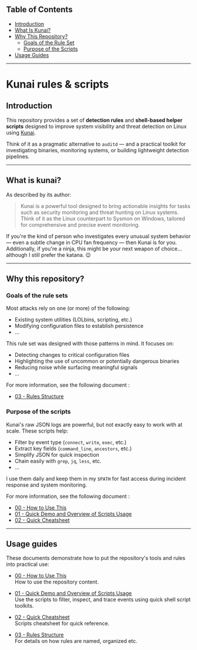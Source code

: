 ## Table of Contents

- [Introduction](#introduction)
- [What Is Kunai?](#what-is-kunai)
- [Why This Repository?](#why-this-repository)
  - [Goals of the Rule Set](#goals-of-the-rule-set)
  - [Purpose of the Scripts](#purpose-of-the-scripts)
- [Usage Guides](#usage-guides)

---

# Kunai rules & scripts

## Introduction

This repository provides a set of **detection rules** and **shell-based helper scripts** designed to improve system visibility and threat detection on Linux using [Kunai](https://github.com/kunai-project/kunai).

Think of it as a pragmatic alternative to `auditd` — and a practical toolkit for investigating binaries, monitoring systems, or building lightweight detection pipelines.

---

## What is kunai?

As described by its author:

> Kunai is a powerful tool designed to bring actionable insights for tasks such as security monitoring and threat hunting on Linux systems. Think of it as the Linux counterpart to Sysmon on Windows, tailored for comprehensive and precise event monitoring.

If you're the kind of person who investigates every unusual system behavior — even a subtle change in CPU fan frequency — then Kunai is for you.  
Additionally, if you're a ninja, this might be your next weapon of choice... although I still prefer the katana. 😉

---

## Why this repository?

### Goals of the rule sets

Most attacks rely on one (or more) of the following:
- Existing system utilities (LOLbins, scripting, etc.)
- Modifying configuration files to establish persistence
- ...

This rule set was designed with those patterns in mind. It focuses on:
- Detecting changes to critical configuration files
- Highlighting the use of uncommon or potentially dangerous binaries
- Reducing noise while surfacing meaningful signals
- ...

For more information, see the following document : 
- [03 - Rules Structure](./doc/03_RULES_STRUCTURE.md)  



### Purpose of the scripts

Kunai's raw JSON logs are powerful, but not exactly easy to work with at scale. These scripts help:
- Filter by event type (`connect`, `write`, `exec`, etc.)
- Extract key fields (`command_line`, `ancestors`, etc.)
- Simplify JSON for quick inspection
- Chain easily with `grep`, `jq`, `less`, etc.
- ...

I use them daily and keep them in my `$PATH` for fast access during incident response and system monitoring.

For more information, see the following document : 
- [00 - How to Use This](./doc/00_HOWTOUSE.md)  
- [01 - Quick Demo and Overview of Scripts Usage](./doc/01_QUICK_DEMO.md)  
- [02 - Quick Cheatsheet](./doc/02_SCRIPTS_CHEATSHEET.md)  
---

## Usage guides

These documents demonstrate how to put the repository's tools and rules into practical use:

- [00 - How to Use This](./doc/00_HOWTOUSE.md)  
  How to use the repository content.

- [01 - Quick Demo and Overview of Scripts Usage](./doc/01_QUICK_DEMO.md)  
  Use the scripts to filter, inspect, and trace events using quick shell script toolkits.

- [02 - Quick Cheatsheet](./doc/02_SCRIPTS_CHEATSHEET.md)  
  Scripts cheatsheet for quick reference.

- [03 - Rules Structure](./doc/03_RULES_STRUCTURE.md)  
  For details on how rules are named, organized etc.
  


